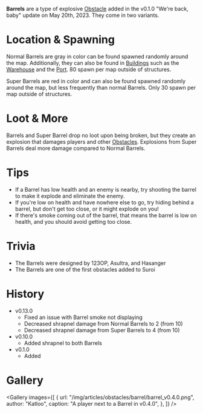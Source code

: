 **Barrels** are a type of explosive [Obstacle](/obstacles) added in the v0.1.0 "We're back, baby" update on May 20th, 2023. They come in two variants.

# Location & Spawning

Normal Barrels are gray in color can be found spawned randomly around the map. Additionally, they can also be found in [Buildings](/buildings) such as the [Warehouse](/buildings/warehouse) and the [Port](/buildings/port). 80 spawn per map outside of structures.

Super Barrels are red in color and can also be found spawned randomly around the map, but less frequently than normal Barrels. Only 30 spawn per map outside of structures.

# Loot & More

Barrels and Super Barrel drop no loot upon being broken, but they create an explosion that damages players and other [Obstacles](/obstacles). Explosions from Super Barrels deal more damage compared to Normal Barrels.

# Tips

- If a Barrel has low health and an enemy is nearby, try shooting the barrel to make it explode and eliminate the enemy.
- If you're low on health and have nowhere else to go, try hiding behind a barrel, but don't get too close, or it might explode on you!
- If there's smoke coming out of the barrel, that means the barrel is low on health, and you should avoid getting too close.

# Trivia

- The Barrels were designed by 123OP, Asultra, and Hasanger
- The Barrels are one of the first obstacles added to Suroi

# History

- v0.13.0
  - Fixed an issue with Barrel smoke not displaying
  - Decreased shrapnel damage from Normal Barrels to 2 (from 10)
  - Decreased shrapnel damage from Super Barrels to 4 (from 10)
- v0.10.0
  - Added shrapnel to both Barrels
- v0.1.0
  - Added

# Gallery

<Gallery
  images={[
    {
      url: "/img/articles/obstacles/barrel/barrel_v0.4.0.png",
      author: "Katloo",
      caption: "A player next to a Barrel in v0.4.0",
    },
  ]}
/>

